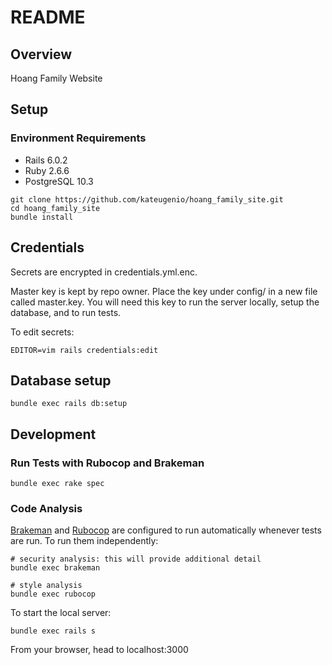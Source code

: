 # README

## Overview

Hoang Family Website

## Setup

### Environment Requirements
* Rails 6.0.2
* Ruby 2.6.6
* PostgreSQL 10.3
```
git clone https://github.com/kateugenio/hoang_family_site.git
cd hoang_family_site
bundle install
```

## Credentials
Secrets are encrypted in credentials.yml.enc.

Master key is kept by repo owner. Place the key under config/ in a new file called master.key. You will need this key to run the server locally, setup the database, and to run tests.

To edit secrets:
```
EDITOR=vim rails credentials:edit
```

## Database setup

```
bundle exec rails db:setup
```

## Development

### Run Tests with Rubocop and Brakeman
```
bundle exec rake spec
```

### Code Analysis
[Brakeman](https://github.com/presidentbeef/brakeman) and [Rubocop](https://github.com/bbatsov/rubocop) are configured to run automatically whenever tests are run. To run them independently:

```
# security analysis: this will provide additional detail
bundle exec brakeman

# style analysis
bundle exec rubocop
```

To start the local server:
```
bundle exec rails s
```
From your browser, head to localhost:3000